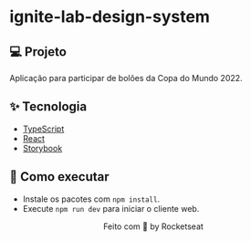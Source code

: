 # ignite-lab-design-system

## 💻 Projeto

Aplicação para participar de bolões da Copa do Mundo 2022.

## ✨ Tecnologia

- [TypeScript](https://www.typescriptlang.org/)
- [React](https://reactjs.org/)
- [Storybook](https://storybook.js.org/)

## 🚀 Como executar

- Instale os pacotes com `npm install`.
- Execute `npm run dev` para iniciar o cliente web.
<p align="center">
  Feito com 💜 by Rocketseat
</p>
